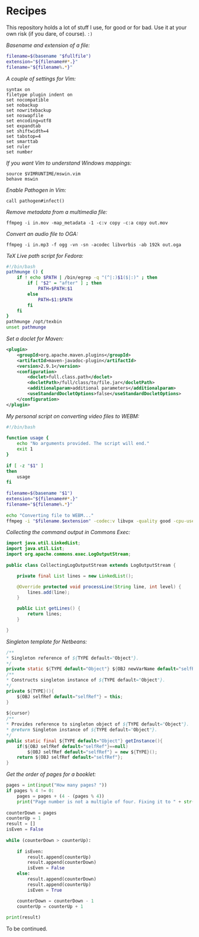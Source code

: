 # Recipes

This repository holds a lot of stuff I use, for good or for bad. Use it at your own risk (if you dare, of course). `:)`

*Basename and extension of a file:*

```bash
filename=$(basename "$fullfile")
extension="${filename##*.}"
filename="${filename%.*}"
```

*A couple of settings for Vim:*

```
syntax on
filetype plugin indent on
set nocompatible
set nobackup
set nowritebackup
set noswapfile
set encoding=utf8
set expandtab
set shiftwidth=4
set tabstop=4
set smarttab
set ruler
set number
```

*If you want Vim to understand Windows mappings:*

```
source $VIMRUNTIME/mswin.vim
behave mswin
```

*Enable Pathogen in Vim:*

```
call pathogen#infect()
```

*Remove metadata from a multimedia file:*

```
ffmpeg -i in.mov -map_metadata -1 -c:v copy -c:a copy out.mov
```

*Convert an audio file to OGA:*

```
ffmpeg -i in.mp3 -f ogg -vn -sn -acodec libvorbis -ab 192k out.oga
```

*TeX Live path script for Fedora:*

```bash
#!/bin/bash
pathmunge () {
    if ! echo $PATH | /bin/egrep -q "(^|:)$1($|:)" ; then
        if [ "$2" = "after" ] ; then
            PATH=$PATH:$1
        else
            PATH=$1:$PATH
        fi
    fi
}
pathmunge /opt/texbin
unset pathmunge
```

*Set a doclet for Maven:*

```xml
<plugin>
    <groupId>org.apache.maven.plugins</groupId>
    <artifactId>maven-javadoc-plugin</artifactId>
    <version>2.9.1</version>
    <configuration>
        <doclet>full.class.path</doclet>
        <docletPath>/full/class/to/file.jar</docletPath>
        <additionalparam>additional parameters</additionalparam>
        <useStandardDocletOptions>false</useStandardDocletOptions>
    </configuration>
</plugin>
```

*My personal script on converting video files to WEBM:*

```bash
#!/bin/bash
 
function usage {
    echo "No arguments provided. The script will end."
    exit 1
}
 
if [ -z "$1" ]
then
    usage
fi
 
filename=$(basename "$1")
extension="${filename##*.}"
filename="${filename%.*}"
 
echo "Converting file to WEBM..."
ffmpeg -i "$filename.$extension" -codec:v libvpx -quality good -cpu-used 0 -b:v 500k -qmin 10 -qmax 42 -maxrate 500k -bufsize 1000k -threads 4 -vf scale=-1:480 -codec:a libvorbis -b:a 128k "$filename.webm"
```

*Collecting the command output in Commons Exec:*

```java
import java.util.LinkedList;
import java.util.List;
import org.apache.commons.exec.LogOutputStream;
 
public class CollectingLogOutputStream extends LogOutputStream {

    private final List lines = new LinkedList();

    @Override protected void processLine(String line, int level) {
        lines.add(line);
    }

    public List getLines() {
        return lines;
    }

}
```

*Singleton template for Netbeans:*

```java
/**
* Singleton reference of ${TYPE default="Object"}.
*/
private static ${TYPE default="Object"} ${OBJ newVarName default="selfRef"};
/**
* Constructs singleton instance of ${TYPE default="Object"}.
*/
private ${TYPE}(){
    ${OBJ selfRef default="selfRef"} = this;
}
 
${cursor}
/**
* Provides reference to singleton object of ${TYPE default="Object"}.
* @return Singleton instance of ${TYPE default="Object"}.
*/
public static final ${TYPE default="Object"} getInstance(){
    if(${OBJ selfRef default="selfRef"}==null)
        ${OBJ selfRef default="selfRef"} = new ${TYPE}();
    return ${OBJ selfRef default="selfRef"};
}
```

*Get the order of pages for a booklet:*

```python
pages = int(input("How many pages? "))
if pages % 4 != 0:
    pages = pages + (4 - (pages % 4))
    print("Page number is not a multiple of four. Fixing it to " + str(pages) + ".")
 
counterDown = pages
counterUp = 1
result = []
isEven = False
 
while (counterDown > counterUp):
 
    if isEven:
        result.append(counterUp)
        result.append(counterDown)
        isEven = False
    else:
        result.append(counterDown)
        result.append(counterUp)
        isEven = True

    counterDown = counterDown - 1
    counterUp = counterUp + 1
 
print(result)
```

To be continued.
